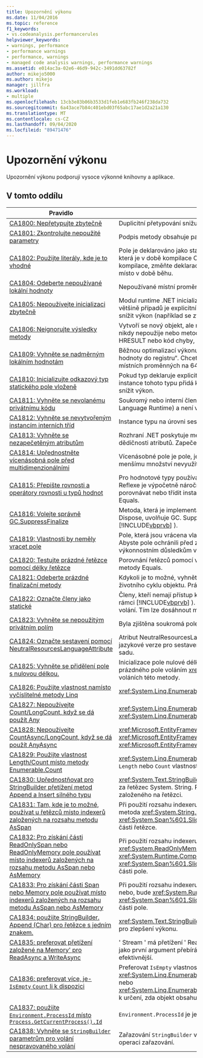 ```yaml
---
title: Upozornění výkonu
ms.date: 11/04/2016
ms.topic: reference
f1_keywords:
- vs.codeanalysis.performancerules
helpviewer_keywords:
- warnings, performance
- performance warnings
- performance, warnings
- managed code analysis warnings, performance warnings
ms.assetid: e014ac3a-02e6-46d9-942c-3491dd63782f
author: mikejo5000
ms.author: mikejo
manager: jillfra
ms.workload:
- multiple
ms.openlocfilehash: 13cb3e83b06b3533d1feb1e683fb246f238da732
ms.sourcegitcommit: 6a43ace7b84c401ebd03f65abc17ae1d2a21a130
ms.translationtype: MT
ms.contentlocale: cs-CZ
ms.lasthandoff: 09/04/2020
ms.locfileid: "89471476"
---
```

# <a name="performance-warnings"></a>Upozornění výkonu
Upozornění výkonu podporují vysoce výkonné knihovny a aplikace.

## <a name="in-this-section"></a>V tomto oddílu

| Pravidlo | Popis |
| - | - |
| [CA1800: Nepřetypujte zbytečně](../code-quality/ca1800.md) | Duplicitní přetypování snižuje výkon, zvláště když jsou přetypování vykonána v příkazech kompaktní iterace. |
| [CA1801: Zkontrolujte nepoužité parametry](../code-quality/ca1801.md) | Podpis metody obsahuje parametr, který není použit v těle metody. |
| [CA1802: Použijte literály, kde je to vhodné](../code-quality/ca1802.md) | Pole je deklarováno jako static a jen pro čtení (Shared a ReadOnly in [!INCLUDE[vbprvb](../code-quality/includes/vbprvb_md.md)] ) a je inicializováno s hodnotou, která je v době kompilace Compute. Vzhledem k tomu, že hodnota, která je přiřazena cílovému poli je COMPUTE v době kompilace, změňte deklaraci na pole const (const in [!INCLUDE[vbprvb](../code-quality/includes/vbprvb_md.md)] ), aby se hodnota vypočítala v době kompilace místo v době běhu. |
| [CA1804: Odeberte nepoužívané lokální hodnoty](../code-quality/ca1804.md) | Nepoužívané místní proměnné a zbytečná přiřazení zvětšují velikost sestavení a snižují výkon. |
| [CA1805: Nepoužívejte inicializaci zbytečně](../code-quality/ca1805.md) | Modul runtime .NET inicializuje všechna pole odkazových typů na jejich výchozí hodnoty před spuštěním konstruktoru. Ve většině případů je explicitní inicializace pole na jeho výchozí hodnotu redundantní, což zvyšuje náklady na údržbu a může snížit výkon (například se zvýšenou velikostí sestavení). |
| [CA1806: Neignorujte výsledky metody](../code-quality/ca1806.md) | Vytvoří se nový objekt, ale nikdy se nepoužívá, nebo metoda, která vytvoří a vrátí nový řetězec, se zavolá a nový řetězec se nikdy nepoužije nebo metoda modelu COM (Component Object Model) nebo volání nespravovaného kódu vrátí hodnotu HRESULT nebo kód chyby, který se nikdy nepoužívá. |
| [CA1809: Vyhněte se nadměrným lokálním hodnotám](../code-quality/ca1809.md) | Běžnou optimalizací výkonu je uložení hodnoty v registru procesoru místo v paměti, což je označováno jako „uložení hodnoty do registru“.  Chcete-li zvýšit pravděpodobnost, že jsou všechny místní proměnné registrován, omezte počet místních proměnných na 64. |
| [CA1810: Inicializujte odkazový typ statického pole vloženě](../code-quality/ca1810.md) | Pokud typ deklaruje explicitní statický konstruktor, kompilátor just-in-time (JIT) ke každé statické metodě a konstruktoru instance tohoto typu přidá kontrolu, zda již byl dříve statický konstruktor zavolán. Kontroly statického konstruktoru mohou snížit výkon. |
| [CA1811: Vyhněte se nevolanému privátnímu kódu](../code-quality/ca1811.md) | Soukromý nebo interní člen (na úrovni sestavení) nemá volající v sestavení, není vyvolán modulem CLR (Common Language Runtime) a není vyvolán delegátem. |
| [CA1812: Vyhněte se nevytvořeným instancím interních tříd](../code-quality/ca1812.md) | Instance typu na úrovni sestavení není vytvořena kódem v sestavení. |
| [CA1813: Vyhněte se nezapečetěným atributům](../code-quality/ca1813.md) | Rozhraní .NET poskytuje metody pro načítání vlastních atributů. Ve výchozím nastavení tyto metody prohledávají hierarchii dědičnosti atributů. Zapečetění atributu eliminuje prohledávání hierarchie dědičnosti a může zlepšit výkon. |
| [CA1814: Upřednostněte vícenásobná pole před multidimenzionálními](../code-quality/ca1814.md) | Vícenásobné pole je pole, jehož prvky jsou pole. Pole, která tvoří prvky, mohou mít různé velikosti, což může vést k menšímu množství nevyužitého prostoru pro některé sady dat. |
| [CA1815: Přepište rovnosti a operátory rovnosti u typů hodnot](../code-quality/ca1815.md) | Pro hodnotové typy používá zděděná implementace metody Equals knihovnu reflexe a porovnává obsah všech polí. Reflexe je výpočetně náročná a porovnání rovnosti všech polí může být zbytečné. Očekáváte-li, že uživatelé budou porovnávat nebo třídit instance či je používat jako klíče zatřiďovací tabulky, měl by typ hodnoty implementovat metodu Equals. |
| [CA1816: Volejte správně GC.SuppressFinalize](../code-quality/ca1816.md) | Metoda, která je implementací metody Dispose, nevolá GC. SuppressFinalize nebo metoda, která není implementací volání Dispose, uvolňuje GC. SuppressFinalize nebo metoda volá GC. SuppressFinalize a projde něco jiného než to (jsem já v [!INCLUDE[vbprvb](../code-quality/includes/vbprvb_md.md)] ). |
| [CA1819: Vlastnosti by neměly vracet pole](../code-quality/ca1819.md) | Pole, která jsou vrácena vlastnostmi, nejsou chráněna proti zápisu, a to i v případě, že je vlastnost určena pouze pro čtení. Abyste pole ochránili před změnou, musí vlastnost vrátit kopii tohoto pole. Uživatelé obvykle nebudou rozumět nepříznivým výkonnostním důsledkům volání těchto vlastností. |
| [CA1820: Testujte prázdné řetězce pomocí délky řetězce](../code-quality/ca1820.md) | Porovnání řetězců pomocí vlastnosti String.Length nebo metody String.IsNullOrEmpty je výrazně rychlejší než při použití metody Equals. |
| [CA1821: Odeberte prázdné finalizační metody](../code-quality/ca1821.md) | Kdykoli je to možné, vyhněte se použití finalizačních metod kvůli dodatečným nárokům na výkon spojeným se sledováním životního cyklu objektu. Prázdná finalizační metoda vyvolává režii bez jakýchkoli výhod. |
| [CA1822: Označte členy jako statické](../code-quality/ca1822.md) | Členy, kteří nemají přístup k datům instance nebo metodám instance volání, mohou být označeny jako statické (sdílené v rámci [!INCLUDE[vbprvb](../code-quality/includes/vbprvb_md.md)] ). Po označení metod jako statických bude kompilátor generovat těmto členům nevirtuální místa volání. Tím lze dosáhnout měřitelného zisku výkonu pro výkonově citlivý kód. |
| [CA1823: Vyhněte se nepoužitým privátním polím](../code-quality/ca1823.md) | Byla zjištěna soukromá pole, která v rámci sestavení zjevně nejsou přístupná. |
| [CA1824: Označte sestavení pomocí NeutralResourcesLanguageAttribute](../code-quality/ca1824.md) | Atribut NeutralResourcesLanguage informuje Správce prostředků jazyku, který byl použit k zobrazení prostředků neutrální jazykové verze pro sestavení. To zlepšuje výkon vyhledávání při prvním získání prostředků a může zmenšit vaši pracovní sadu. |
| [CA1825: Vyhněte se přidělení pole s nulovou délkou.](../code-quality/ca1825.md) | Inicializace pole nulové délky vede k nepotřebnému přidělení paměti. Místo toho použijte staticky přidělenou instanci prázdného pole voláním <xref:System.Array.Empty%2A?displayProperty=nameWithType> . Přidělení paměti se sdílí ve všech voláních této metody. |
| [CA1826: Použijte vlastnost namísto vyčíslitelné metody Linq](../code-quality/ca1826.md) | <xref:System.Linq.Enumerable> Metoda LINQ byla použita pro typ, který podporuje ekvivalentní, efektivnější vlastnost. |
| [CA1827: Nepoužívejte Count/LongCount, když se dá použít Any](../code-quality/ca1827.md) | <xref:System.Linq.Enumerable.Count%2A> nebo <xref:System.Linq.Enumerable.LongCount%2A> se použila metoda, kde <xref:System.Linq.Enumerable.Any%2A> by byla metoda efektivnější. |
| [CA1828: Nepoužívejte CountAsync/LongCount, když se dá použít AnyAsync](../code-quality/ca1828.md) | <xref:Microsoft.EntityFrameworkCore.EntityFrameworkQueryableExtensions.CountAsync%2A> nebo <xref:Microsoft.EntityFrameworkCore.EntityFrameworkQueryableExtensions.LongCountAsync%2A> se použila metoda, kde <xref:Microsoft.EntityFrameworkCore.EntityFrameworkQueryableExtensions.AnyAsync%2A> by byla metoda efektivnější. |
| [CA1829: Použijte vlastnost Length/Count místo metody Enumerable.Count](../code-quality/ca1829.md) | <xref:System.Linq.Enumerable.Count%2A> Metoda LINQ byla použita pro typ, který podporuje ekvivalentní, efektivnější `Length` nebo `Count` vlastnost. |
| [CA1830: Upřednostňovat pro StringBuilder přetížení metod Append a Insert silného typu](../code-quality/ca1830.md) | <xref:System.Text.StringBuilder.Append%2A> a <xref:System.Text.StringBuilder.Insert%2A> Poskytněte přetížení pro více typů za řetězec System. String.  Pokud je to možné, preferovat přetížení silného typu přes použití rozhraní ToString () a přetížení založeného na řetězci. |
| [CA1831: Tam, kde je to možné, používat u řetězců místo indexerů založených na rozsahu metodu AsSpan](../code-quality/ca1831.md) | Při použití rozsahu indexeru na řetězec a implicitně přiřadíte hodnotu ReadOnlySpan &lt; typu char, použije se &gt; namísto toho metoda <xref:System.String.Substring%2A?#System_String_Substring_System_Int32_System_Int32_> <xref:System.Span%601.Slice%2A?#System_Span_1_Slice_System_Int32_System_Int32_> , která vytvoří kopii požadované části řetězce. |
| [CA1832: Pro získání části ReadOnlySpan nebo ReadOnlyMemory pole používat místo indexerů založených na rozsahu metodu AsSpan nebo AsMemory](../code-quality/ca1832.md) | Při použití rozsahu indexeru v poli a implicitně přiřadí hodnotu <xref:System.ReadOnlySpan%601> <xref:System.ReadOnlyMemory%601> typu nebo, bude <xref:System.Runtime.CompilerServices.RuntimeHelpers.GetSubArray%2A> použita metoda namísto <xref:System.Span%601.Slice%2A?#System_Span_1_Slice_System_Int32_System_Int32_> , která vytvoří kopii požadované části pole. |
| [CA1833: Pro získání části Span nebo Memory pole používat místo indexerů založených na rozsahu metodu AsSpan nebo AsMemory](../code-quality/ca1833.md) | Při použití rozsahu indexeru v poli a implicitně přiřadí hodnotu <xref:System.Span%601> <xref:System.Memory%601> typu nebo, bude <xref:System.Runtime.CompilerServices.RuntimeHelpers.GetSubArray%2A> použita metoda namísto <xref:System.Span%601.Slice%2A?#System_Span_1_Slice_System_Int32_System_Int32_> , která vytvoří kopii požadované části pole. |
| [CA1834: použijte StringBuilder. Append (Char) pro řetězce s jedním znakem.](../code-quality/ca1834.md) | <xref:System.Text.StringBuilder> má `Append` přetížení, které přijímá `char` jako svůj argument. Preferovat volání `char` přetížení pro zlepšení výkonu. |
| [CA1835: preferovat přetížení založené na Memory' pro ReadAsync a WriteAsync](../code-quality/ca1835.md) | ' Stream ' má přetížení ' ReadAsync ', které jako první argument přebírá ' paměť &lt; Byte &gt; ' a přetížení ' WriteAsync ', které jako první argument přebírá ' &lt; ReadOnlyMemory byte &gt; '. Preferovat volání přetížení založeného na paměti, což je efektivnější. |
| [CA1836: preferovat více, je- `IsEmpty` `Count` li k dispozici](../code-quality/ca1836.md) | Preferovat `IsEmpty` vlastnost, která je efektivnější než `Count` , `Length` <xref:System.Linq.Enumerable.Count%60%601%28System.Collections.Generic.IEnumerable%7B%60%600%7D%29> nebo <xref:System.Linq.Enumerable.LongCount%60%601%28System.Collections.Generic.IEnumerable%7B%60%600%7D%29> k určení, zda objekt obsahuje nebo neobsahuje žádné položky. |
| [CA1837: použijte `Environment.ProcessId` místo `Process.GetCurrentProcess().Id`](../code-quality/ca1837.md) | `Environment.ProcessId` je jednodušší a rychlejší než `Process.GetCurrentProcess().Id` . |
| [CA1838: Vyhněte se `StringBuilder` parametrům pro volání nespravovaného volání](../code-quality/ca1838.md) | Zařazování `StringBuilder` vždy vytvoří nativní kopii vyrovnávací paměti a výsledkem je vícenásobné přidělení pro jednu operaci zařazování. |
